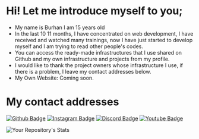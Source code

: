 # Hi! Let me introduce myself to you;
- My name is Burhan I am 15 years old
- In the last 10 11 months, I have concentrated on web development, I have received and watched many trainings, now I have just started to develop myself and I am trying to read other people's codes.
- You can access the ready-made infrastructures that I use shared on Github and my own infrastructure and projects from my profile.
- I would like to thank the project owners whose infrastructure I use, if there is a problem, I leave my contact addresses below.
- My Own Website: Coming soon.

# My contact addresses

[![Github Badge](https://img.shields.io/badge/-Github-000?style=quare&labelColor=000&logo=Github&logoColor=white&link=link)](github.com/rotwex)
[![Instagram Badge](https://img.shields.io/badge/-Instagram-000?style=flat-quare&labelColor=000&logo=instagram&logoColor=white&link=link)]([instagram](https://www.instagram.com/rotwexdev/))
[![Discord Badge](https://img.shields.io/badge/-Discord-000?style=flat-quare&labelColor=000&logo=discord&logoColor=white&link=link)](discord.com/users/529248141757775904)
[![Youtube Badge](https://img.shields.io/badge/-YouTube-000?style=flat-quare&labelColor=000&logo=youtube&logoColor=white&link=link)]([link](https://www.youtube.com/channel/UCxU3u0nWhDz0LtYM6spOA8g))

![Your Repository's Stats](https://github-readme-stats.vercel.app/api?username=rotwex&show_icons=true)
